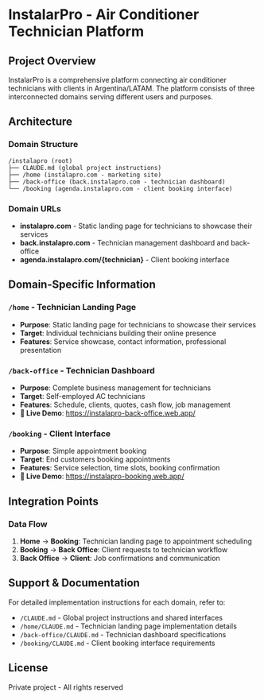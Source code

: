 # InstalarPro - Air Conditioner Technician Platform

## Project Overview
InstalarPro is a comprehensive platform connecting air conditioner technicians with clients in Argentina/LATAM. The platform consists of three interconnected domains serving different users and purposes.

## Architecture

### Domain Structure
```
/instalapro (root)
├── CLAUDE.md (global project instructions)
├── /home (instalapro.com - marketing site)
├── /back-office (back.instalapro.com - technician dashboard)  
└── /booking (agenda.instalapro.com - client booking interface)
```

### Domain URLs
- **instalapro.com** - Static landing page for technicians to showcase their services
- **back.instalapro.com** - Technician management dashboard and back-office
- **agenda.instalapro.com/{technician}** - Client booking interface

## Domain-Specific Information

### `/home` - Technician Landing Page
- **Purpose**: Static landing page for technicians to showcase their services
- **Target**: Individual technicians building their online presence
- **Features**: Service showcase, contact information, professional presentation

### `/back-office` - Technician Dashboard
- **Purpose**: Complete business management for technicians
- **Target**: Self-employed AC technicians
- **Features**: Schedule, clients, quotes, cash flow, job management
- **🚀 Live Demo**: https://instalapro-back-office.web.app/

### `/booking` - Client Interface
- **Purpose**: Simple appointment booking
- **Target**: End customers booking appointments
- **Features**: Service selection, time slots, booking confirmation
- **🚀 Live Demo**: https://instalapro-booking.web.app/

## Integration Points

### Data Flow
1. **Home** → **Booking**: Technician landing page to appointment scheduling
2. **Booking** → **Back Office**: Client requests to technician workflow  
3. **Back Office** → **Client**: Job confirmations and communication

## Support & Documentation

For detailed implementation instructions for each domain, refer to:
- `/CLAUDE.md` - Global project instructions and shared interfaces
- `/home/CLAUDE.md` - Technician landing page implementation details
- `/back-office/CLAUDE.md` - Technician dashboard specifications
- `/booking/CLAUDE.md` - Client booking interface requirements

## License
Private project - All rights reserved
